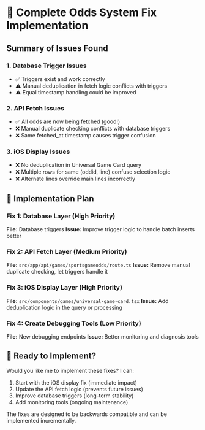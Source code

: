 # 🎯 Complete Odds System Fix Implementation

## Summary of Issues Found

### 1. **Database Trigger Issues**
- ✅ Triggers exist and work correctly
- ⚠️ Manual deduplication in fetch logic conflicts with triggers
- ⚠️ Equal timestamp handling could be improved

### 2. **API Fetch Issues** 
- ✅ All odds are now being fetched (good!)
- ❌ Manual duplicate checking conflicts with database triggers
- ❌ Same fetched_at timestamp causes trigger confusion

### 3. **iOS Display Issues**
- ❌ No deduplication in Universal Game Card query
- ❌ Multiple rows for same (oddid, line) confuse selection logic
- ❌ Alternate lines override main lines incorrectly

## 🔧 Implementation Plan

### Fix 1: Database Layer (High Priority)
**File:** Database triggers
**Issue:** Improve trigger logic to handle batch inserts better

### Fix 2: API Fetch Layer (Medium Priority)  
**File:** `src/app/api/games/sportsgameodds/route.ts`
**Issue:** Remove manual duplicate checking, let triggers handle it

### Fix 3: iOS Display Layer (High Priority)
**File:** `src/components/games/universal-game-card.tsx`
**Issue:** Add deduplication logic in the query or processing

### Fix 4: Create Debugging Tools (Low Priority)
**File:** New debugging endpoints
**Issue:** Better monitoring and diagnosis tools

## 🚀 Ready to Implement?

Would you like me to implement these fixes? I can:
1. Start with the iOS display fix (immediate impact)
2. Update the API fetch logic (prevents future issues)  
3. Improve database triggers (long-term stability)
4. Add monitoring tools (ongoing maintenance)

The fixes are designed to be backwards compatible and can be implemented incrementally.